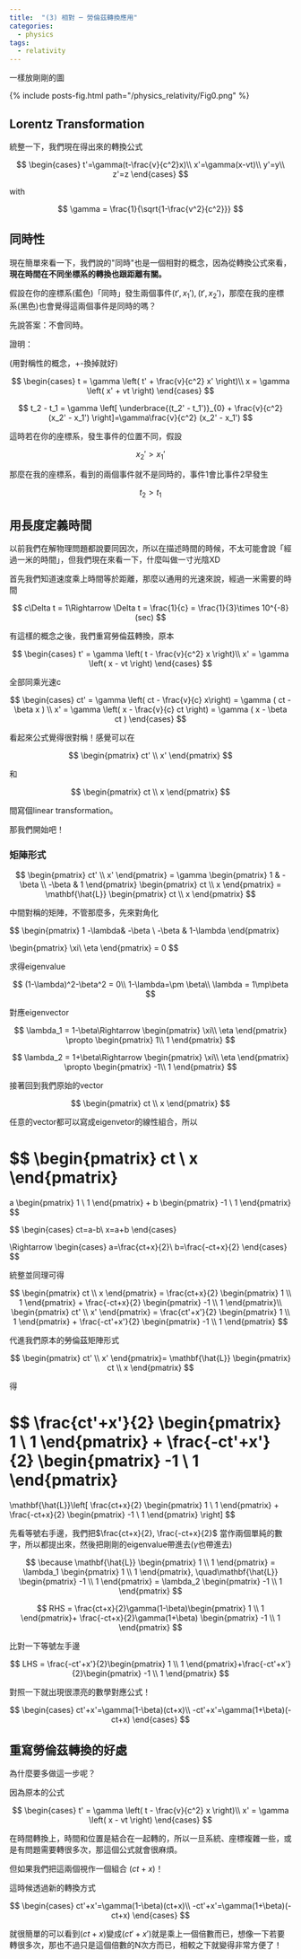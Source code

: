 ```yaml
---
title:  "(3) 相對 ─ 勞倫茲轉換應用"
categories:
  - physics
tags:
  - relativity
---
```


一樣放剛剛的圖

{% include posts-fig.html path="/physics_relativity/Fig0.png" %}

## Lorentz Transformation

統整一下，我們現在得出來的轉換公式

$$
\begin{cases}
t'=\gamma(t-\frac{v}{c^2}x)\\
x'=\gamma(x-vt)\\
y'=y\\
z'=z
\end{cases}
$$

with

$$
\gamma = \frac{1}{\sqrt{1-\frac{v^2}{c^2}}}
$$

## 同時性

現在簡單來看一下，我們說的"同時"也是一個相對的概念，因為從轉換公式來看，**現在時間在不同坐標系的轉換也跟距離有關。**


假設在你的座標系(藍色)「同時」發生兩個事件$(t', x_1'), (t', x_2')$，那麼在我的座標系(黑色)也會覺得這兩個事件是同時的嗎？

先說答案：不會同時。


證明：

(用對稱性的概念，+-換掉就好)

$$
\begin{cases}
t = \gamma \left( t' + \frac{v}{c^2} x' \right)\\
x = \gamma \left( x' + vt \right)
\end{cases}
$$

$$
t_2 - t_1 = \gamma \left[ \underbrace{(t_2' - t_1')}_{0} + \frac{v}{c^2} (x_2' - x_1') \right]=\gamma\frac{v}{c^2} (x_2' - x_1')
$$


這時若在你的座標系，發生事件的位置不同，假設

$$
x_2' > x_1'
$$

那麼在我的座標系，看到的兩個事件就不是同時的，事件1會比事件2早發生

$$
t_2 > t_1
$$

## 用長度定義時間

以前我們在解物理問題都說要同因次，所以在描述時間的時候，不太可能會說「經過一米的時間」，但我們現在來看一下，什麼叫做一寸光陰XD

首先我們知道速度乘上時間等於距離，那麼以通用的光速來說，經過一米需要的時間

$$
c\Delta t = 1\Rightarrow
\Delta t = \frac{1}{c} = \frac{1}{3}\times 10^{-8} (sec)
$$

有這樣的概念之後，我們重寫勞倫茲轉換，原本

$$
\begin{cases}
t' = \gamma \left( t - \frac{v}{c^2} x \right)\\
x' = \gamma \left( x - vt \right)
\end{cases}
$$

全部同乘光速c

$$
\begin{cases}
ct' = \gamma \left( ct - \frac{v}{c} x\right) = \gamma ( ct - \beta x ) \\
x' = \gamma \left( x - \frac{v}{c} ct \right) = \gamma ( x - \beta ct )
\end{cases}
$$

看起來公式覺得很對稱！感覺可以在

$$
\begin{pmatrix}
ct'  \\
x' 
\end{pmatrix}
$$

和

$$
\begin{pmatrix}
ct \\
x
\end{pmatrix}
$$

間寫個linear transformation。


那我們開始吧！

### 矩陣形式


$$
\begin{pmatrix}
ct'  \\
x' 
\end{pmatrix} =
\gamma
\begin{pmatrix}
1 & -\beta  \\
-\beta & 1
\end{pmatrix}
\begin{pmatrix}
ct \\
x
\end{pmatrix} =
\mathbf{\hat{L}}
\begin{pmatrix}
ct \\
x
\end{pmatrix}
$$

中間對稱的矩陣，不管那麼多，先來對角化

$$
\begin{pmatrix}
1 -\lambda& -\beta  \\
-\beta & 1-\lambda
\end{pmatrix}

\begin{pmatrix}
\xi\\
\eta
\end{pmatrix} = 0
$$

求得eigenvalue

$$
(1-\lambda)^2-\beta^2 = 0\\
1-\lambda=\pm \beta\\
\lambda = 1\mp\beta 
$$

對應eigenvector

$$
\lambda_1 = 1-\beta\Rightarrow 
\begin{pmatrix}
\xi\\
\eta
\end{pmatrix} \propto 
\begin{pmatrix}
1\\
1
\end{pmatrix}
$$

$$
\lambda_2 = 1+\beta\Rightarrow 
\begin{pmatrix}
\xi\\
\eta
\end{pmatrix} \propto 
\begin{pmatrix}
-1\\
1
\end{pmatrix}
$$

接著回到我們原始的vector

$$
\begin{pmatrix}
ct  \\
x 
\end{pmatrix}
$$

任意的vector都可以寫成eigenvetor的線性組合，所以

$$
\begin{pmatrix}
ct  \\
x 
\end{pmatrix}
=
a
\begin{pmatrix}
1  \\
1 
\end{pmatrix}
+
b
\begin{pmatrix}
-1  \\
1 
\end{pmatrix}
$$

$$
\begin{cases}
ct=a-b\\
x=a+b
\end{cases}

\Rightarrow
\begin{cases}
a=\frac{ct+x}{2}\\
b=\frac{-ct+x}{2}
\end{cases}
$$

統整並同理可得

$$
\begin{pmatrix}
ct  \\ x 
\end{pmatrix} = \frac{ct+x}{2} \begin{pmatrix} 1  \\ 1 \end{pmatrix}
+
\frac{-ct+x}{2} \begin{pmatrix} -1  \\ 1 \end{pmatrix}\\
\begin{pmatrix}
ct'  \\ x' 
\end{pmatrix} = \frac{ct'+x'}{2} \begin{pmatrix} 1  \\ 1 \end{pmatrix}
+
\frac{-ct'+x'}{2} \begin{pmatrix} -1  \\ 1 \end{pmatrix}
$$


代進我們原本的勞倫茲矩陣形式

$$
\begin{pmatrix}
ct'  \\
x' 
\end{pmatrix}=
\mathbf{\hat{L}}
\begin{pmatrix}
ct \\ 
x
\end{pmatrix}
$$

得

$$
\frac{ct'+x'}{2} \begin{pmatrix} 1  \\ 1 \end{pmatrix}
+
\frac{-ct'+x'}{2} \begin{pmatrix} -1  \\ 1 \end{pmatrix}
=
\mathbf{\hat{L}}\left[
\frac{ct+x}{2} \begin{pmatrix} 1  \\ 1 \end{pmatrix}
+
\frac{-ct+x}{2} \begin{pmatrix} -1  \\ 1 \end{pmatrix}
\right]
$$

先看等號右手邊，我們把$\frac{ct+x}{2}, \frac{-ct+x}{2}$ 當作兩個單純的數字，所以都提出來，然後把剛剛的eigenvalue帶進去($\gamma$也帶進去)

$$
\because \mathbf{\hat{L}} \begin{pmatrix} 1  \\ 1 \end{pmatrix} = \lambda_1 \begin{pmatrix} 1  \\ 1 \end{pmatrix}, \quad\mathbf{\hat{L}} \begin{pmatrix} -1  \\ 1 \end{pmatrix} = \lambda_2 \begin{pmatrix} -1  \\ 1 \end{pmatrix}
$$

$$
RHS = \frac{ct+x}{2}\gamma(1-\beta)\begin{pmatrix} 1  \\ 1 \end{pmatrix}+
\frac{-ct+x}{2}\gamma(1+\beta) \begin{pmatrix} -1  \\ 1 \end{pmatrix}
$$

比對一下等號左手邊

$$
LHS = \frac{-ct'+x'}{2}\begin{pmatrix} 1  \\ 1 \end{pmatrix}+\frac{-ct'+x'}{2}\begin{pmatrix} -1  \\ 1 \end{pmatrix}
$$


對照一下就出現很漂亮的數學對應公式！

$$
\begin{cases}
ct'+x'=\gamma(1-\beta)(ct+x)\\
-ct'+x'=\gamma(1+\beta)(-ct+x)
\end{cases}
$$

## 重寫勞倫茲轉換的好處

為什麼要多做這一步呢？

因為原本的公式

$$
\begin{cases}
t' = \gamma \left( t - \frac{v}{c^2} x \right)\\
x' = \gamma \left( x - vt \right)
\end{cases}
$$

在時間轉換上，時間和位置是結合在一起轉的，所以一旦系統、座標複雜一些，或是有問題需要轉很多次，那這個公式就會很麻煩。


但如果我們把這兩個視作一個組合 $(ct+x)$！


這時候透過新的轉換方式

$$
\begin{cases}
ct'+x'=\gamma(1-\beta)(ct+x)\\
-ct'+x'=\gamma(1+\beta)(-ct+x)
\end{cases}
$$

就很簡單的可以看到$(ct+x)$變成$(ct'+x')$就是乘上一個倍數而已，想像一下若要轉很多次，那也不過只是這個倍數的N次方而已，相較之下就變得非常方便了！
